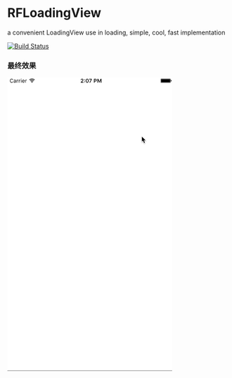 # RFLoadingView
a convenient  LoadingView use in loading, simple, cool, fast implementation

[![Build Status](https://travis-ci.org/wangruofeng/RFLoadingView.svg?branch=master)](https://travis-ci.org/wangruofeng/RFLoadingView)

### 最终效果


<img src="https://github.com/wangruofeng/RFLoadingView/blob/master/RFLoadingView/RFLoadingView_Demo.gif" width="375" height="667">
